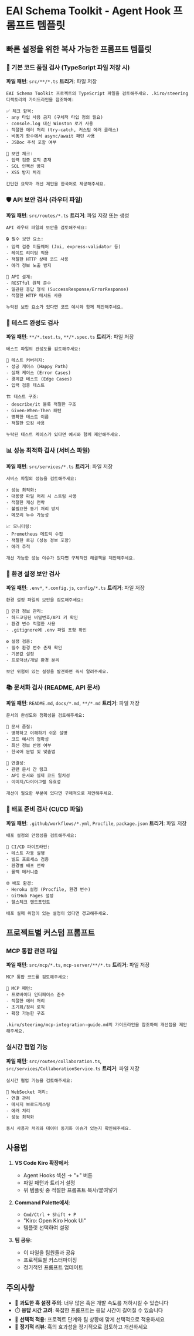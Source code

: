 # EAI Schema Toolkit - Agent Hook 프롬프트 템플릿

## 빠른 설정을 위한 복사 가능한 프롬프트 템플릿

### 🔧 기본 코드 품질 검사 (TypeScript 파일 저장 시)

**파일 패턴**: `src/**/*.ts`
**트리거**: 파일 저장

```
EAI Schema Toolkit 프로젝트의 TypeScript 파일을 검토해주세요. .kiro/steering 디렉토리의 가이드라인을 참조하여:

✅ 체크 항목:
- any 타입 사용 금지 (구체적 타입 정의 필요)
- console.log 대신 Winston 로거 사용
- 적절한 에러 처리 (try-catch, 커스텀 에러 클래스)
- 비동기 함수에서 async/await 패턴 사용
- JSDoc 주석 포함 여부

🚨 보안 체크:
- 입력 검증 로직 존재
- SQL 인젝션 방지
- XSS 방지 처리

간단한 요약과 개선 제안을 한국어로 제공해주세요.
```

### 🛡️ API 보안 검사 (라우터 파일)

**파일 패턴**: `src/routes/*.ts`
**트리거**: 파일 저장 또는 생성

```
API 라우터 파일의 보안을 검토해주세요:

🔒 필수 보안 요소:
- 입력 검증 미들웨어 (Joi, express-validator 등)
- 레이트 리미팅 적용
- 적절한 HTTP 상태 코드 사용
- 에러 정보 노출 방지

📝 API 설계:
- RESTful 원칙 준수
- 일관된 응답 형식 (SuccessResponse/ErrorResponse)
- 적절한 HTTP 메서드 사용

누락된 보안 요소가 있다면 코드 예시와 함께 제안해주세요.
```

### 🧪 테스트 완성도 검사

**파일 패턴**: `**/*.test.ts`, `**/*.spec.ts`
**트리거**: 파일 저장

```
테스트 파일의 완성도를 검토해주세요:

🎯 테스트 커버리지:
- 성공 케이스 (Happy Path)
- 실패 케이스 (Error Cases)
- 경계값 테스트 (Edge Cases)
- 입력 검증 테스트

🏗️ 테스트 구조:
- describe/it 블록 적절한 구조
- Given-When-Then 패턴
- 명확한 테스트 이름
- 적절한 모킹 사용

누락된 테스트 케이스가 있다면 예시와 함께 제안해주세요.
```

### 📊 성능 최적화 검사 (서비스 파일)

**파일 패턴**: `src/services/*.ts`
**트리거**: 파일 저장

```
서비스 파일의 성능을 검토해주세요:

⚡ 성능 최적화:
- 대용량 파일 처리 시 스트림 사용
- 적절한 캐싱 전략
- 불필요한 동기 처리 방지
- 메모리 누수 가능성

📈 모니터링:
- Prometheus 메트릭 수집
- 적절한 로깅 (성능 정보 포함)
- 에러 추적

개선 가능한 성능 이슈가 있다면 구체적인 해결책을 제안해주세요.
```

### 🔐 환경 설정 보안 검사

**파일 패턴**: `.env*`, `*.config.js`, `config/*.ts`
**트리거**: 파일 저장

```
환경 설정 파일의 보안을 검토해주세요:

🔑 민감 정보 관리:
- 하드코딩된 비밀번호/API 키 확인
- 환경 변수 적절한 사용
- .gitignore에 .env 파일 포함 확인

⚙️ 설정 검증:
- 필수 환경 변수 존재 확인
- 기본값 설정
- 프로덕션/개발 환경 분리

보안 위험이 있는 설정을 발견하면 즉시 알려주세요.
```

### 📚 문서화 검사 (README, API 문서)

**파일 패턴**: `README.md`, `docs/*.md`, `**/*.md`
**트리거**: 파일 저장

```
문서의 완성도와 정확성을 검토해주세요:

📖 문서 품질:
- 명확하고 이해하기 쉬운 설명
- 코드 예시의 정확성
- 최신 정보 반영 여부
- 한국어 문법 및 맞춤법

🔗 연결성:
- 관련 문서 간 링크
- API 문서와 실제 코드 일치성
- 이미지/다이어그램 유효성

개선이 필요한 부분이 있다면 구체적으로 제안해주세요.
```

### 🚀 배포 준비 검사 (CI/CD 파일)

**파일 패턴**: `.github/workflows/*.yml`, `Procfile`, `package.json`
**트리거**: 파일 저장

```
배포 설정의 안정성을 검토해주세요:

🔄 CI/CD 파이프라인:
- 테스트 자동 실행
- 빌드 프로세스 검증
- 환경별 배포 전략
- 롤백 메커니즘

🌐 배포 환경:
- Heroku 설정 (Procfile, 환경 변수)
- GitHub Pages 설정
- 헬스체크 엔드포인트

배포 실패 위험이 있는 설정이 있다면 경고해주세요.
```

## 프로젝트별 커스텀 프롬프트

### MCP 통합 관련 파일

**파일 패턴**: `src/mcp/*.ts`, `mcp-server/**/*.ts`
**트리거**: 파일 저장

```
MCP 통합 코드를 검토해주세요:

🔌 MCP 패턴:
- 프로바이더 인터페이스 준수
- 적절한 에러 처리
- 초기화/정리 로직
- 확장 가능한 구조

.kiro/steering/mcp-integration-guide.md의 가이드라인을 참조하여 개선점을 제안해주세요.
```

### 실시간 협업 기능

**파일 패턴**: `src/routes/collaboration.ts`, `src/services/CollaborationService.ts`
**트리거**: 파일 저장

```
실시간 협업 기능을 검토해주세요:

🔄 WebSocket 처리:
- 연결 관리
- 메시지 브로드캐스팅
- 에러 처리
- 성능 최적화

동시 사용자 처리와 데이터 동기화 이슈가 있는지 확인해주세요.
```

## 사용법

1. **VS Code Kiro 확장에서**:
   - Agent Hooks 섹션 → "+" 버튼
   - 파일 패턴과 트리거 설정
   - 위 템플릿 중 적절한 프롬프트 복사/붙여넣기

2. **Command Palette에서**:
   - `Cmd/Ctrl + Shift + P`
   - "Kiro: Open Kiro Hook UI"
   - 템플릿 선택하여 설정

3. **팀 공유**:
   - 이 파일을 팀원들과 공유
   - 프로젝트별 커스터마이징
   - 정기적인 프롬프트 업데이트

## 주의사항

- 🚨 **과도한 훅 설정 주의**: 너무 많은 훅은 개발 속도를 저하시킬 수 있습니다
- ⏱️ **응답 시간 고려**: 복잡한 프롬프트는 응답 시간이 길어질 수 있습니다
- 🎯 **선택적 적용**: 프로젝트 단계와 팀 상황에 맞게 선택적으로 적용하세요
- 🔄 **정기적 리뷰**: 훅의 효과성을 정기적으로 검토하고 개선하세요